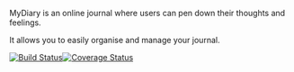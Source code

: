 MyDiary is an online journal where users can pen down their thoughts and feelings. 

It allows you to easily organise and manage your journal.


[![Build Status](https://travis-ci.org/freeCodeCamp/how-to-contribute-to-open-source.svg?branch=master)](https://travis-ci.org/freeCodeCamp/how-to-contribute-to-open-source)[![Coverage Status](https://coveralls.io/repos/github/Victor-Ugwueze/MyDia/badge.svg?branch=master)](https://coveralls.io/github/Victor-Ugwueze/MyDia?branch=master)
